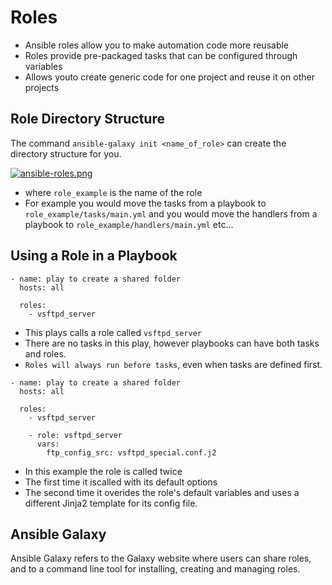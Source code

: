 # Roles

- Ansible roles allow you to make automation code more reusable
- Roles provide pre-packaged tasks that can be configured through variables
- Allows youto create generic code for one project and reuse it on other projects

## Role Directory Structure
The command ``ansible-galaxy init <name_of_role>`` can create the directory structure for you.

[![ansible-roles.png](https://i.postimg.cc/NGHdQRYF/ansible-roles.png)](https://postimg.cc/ThTV9LKv)

- where ``role_example`` is the name of the role
- For example you would move the tasks from a playbook to ``role_example/tasks/main.yml`` and you would move the handlers from a playbook to ``role_example/handlers/main.yml`` etc...

## Using a Role in a Playbook

````
- name: play to create a shared folder
  hosts: all

  roles:
    - vsftpd_server
````
- This plays calls a role called ``vsftpd_server``
- There are no tasks in this play, however playbooks can have both tasks and roles.
- ``Roles will always run before tasks``, even when tasks are defined first.

````
- name: play to create a shared folder
  hosts: all

  roles:
    - vsftpd_server

    - role: vsftpd_server
      vars:
        ftp_config_src: vsftpd_special.conf.j2
````
- In this example the role is called twice
- The first time it iscalled with its default options
- The second time it overides the role's default variables and uses a different Jinja2 template for its config file.

## Ansible Galaxy
Ansible Galaxy refers to the Galaxy website where users can share roles, and to a command line tool for installing, creating and managing roles.
